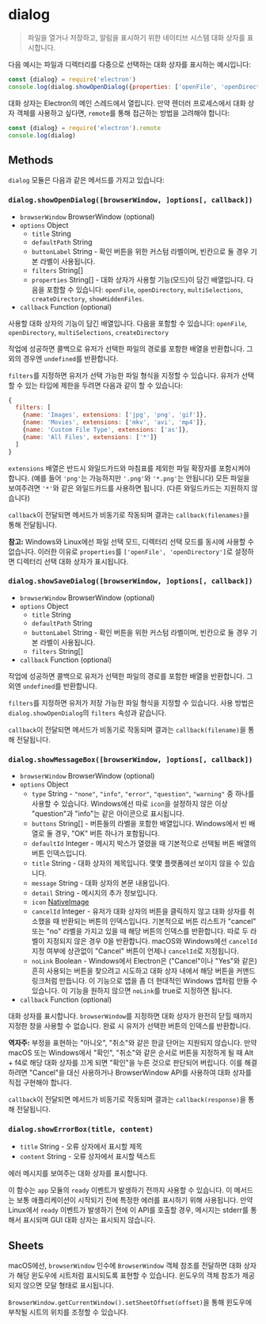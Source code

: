 # dialog

> 파일을 열거나 저장하고, 알림을 표시하기 위한 네이티브 시스템 대화 상자를 표시합니다.

다음 예시는 파일과 디렉터리를 다중으로 선택하는 대화 상자를 표시하는 예시입니다:

```javascript
const {dialog} = require('electron')
console.log(dialog.showOpenDialog({properties: ['openFile', 'openDirectory', 'multiSelections']}))
```

대화 상자는 Electron의 메인 스레드에서 열립니다. 만약 렌더러 프로세스에서 대화 상자
객체를 사용하고 싶다면, `remote`를 통해 접근하는 방법을 고려해야 합니다:

```javascript
const {dialog} = require('electron').remote
console.log(dialog)
```

## Methods

`dialog` 모듈은 다음과 같은 메서드를 가지고 있습니다:

### `dialog.showOpenDialog([browserWindow, ]options[, callback])`

* `browserWindow` BrowserWindow (optional)
* `options` Object
  * `title` String
  * `defaultPath` String
  * `buttonLabel` String - 확인 버튼을 위한 커스텀 라벨이며, 빈칸으로 둘 경우 기본
    라벨이 사용됩니다.
  * `filters` String[]
  * `properties` String[] - 대화 상자가 사용할 기능(모드)이 담긴 배열입니다.
    다음을 포함할 수 있습니다: `openFile`, `openDirectory`, `multiSelections`,
    `createDirectory`, `showHiddenFiles`.
* `callback` Function (optional)

사용할 대화 상자의 기능이 담긴 배열입니다. 다음을 포함할 수 있습니다: `openFile`,
`openDirectory`, `multiSelections`, `createDirectory`

작업에 성공하면 콜백으로 유저가 선택한 파일의 경로를 포함한 배열을 반환합니다. 그 외의
경우엔 `undefined`를 반환합니다.

`filters`를 지정하면 유저가 선택 가능한 파일 형식을 지정할 수 있습니다. 유저가 선택할
수 있는 타입에 제한을 두려면 다음과 같이 할 수 있습니다:

```javascript
{
  filters: [
    {name: 'Images', extensions: ['jpg', 'png', 'gif']},
    {name: 'Movies', extensions: ['mkv', 'avi', 'mp4']},
    {name: 'Custom File Type', extensions: ['as']},
    {name: 'All Files', extensions: ['*']}
  ]
}
```

`extensions` 배열은 반드시 와일드카드와 마침표를 제외한 파일 확장자를 포함시켜야
합니다. (예를 들어 `'png'`는 가능하지만 `'.png'`와 `'*.png'`는 안됩니다) 모든 파일을
보여주려면 `'*'`와 같은 와일드카드를 사용하면 됩니다. (다른 와일드카드는 지원하지
  않습니다)

`callback`이 전달되면 메서드가 비동기로 작동되며 결과는 `callback(filenames)`을
통해 전달됩니다.

**참고:** Windows와 Linux에선 파일 선택 모드, 디렉터리 선택 모드를 동시에 사용할 수
없습니다. 이러한 이유로 `properties`를 `['openFile', 'openDirectory']`로 설정하면
디렉터리 선택 대화 상자가 표시됩니다.

### `dialog.showSaveDialog([browserWindow, ]options[, callback])`

* `browserWindow` BrowserWindow (optional)
* `options` Object
  * `title` String
  * `defaultPath` String
  * `buttonLabel` String - 확인 버튼을 위한 커스텀 라벨이며, 빈칸으로 둘 경우 기본
    라벨이 사용됩니다.
  * `filters` String[]
* `callback` Function (optional)

작업에 성공하면 콜백으로 유저가 선택한 파일의 경로를 포함한 배열을 반환합니다. 그 외엔
`undefined`를 반환합니다.

`filters`를 지정하면 유저가 저장 가능한 파일 형식을 지정할 수 있습니다. 사용 방법은
`dialog.showOpenDialog`의 `filters` 속성과 같습니다.

`callback`이 전달되면 메서드가 비동기로 작동되며 결과는 `callback(filename)`을 통해
전달됩니다.

### `dialog.showMessageBox([browserWindow, ]options[, callback])`

* `browserWindow` BrowserWindow (optional)
* `options` Object
  * `type` String - `"none"`, `"info"`, `"error"`, `"question"`, `"warning"` 중
    하나를 사용할 수 있습니다. Windows에선 따로 `icon`을 설정하지 않은 이상
    "question"과 "info"는 같은 아이콘으로 표시됩니다.
  * `buttons` String[] - 버튼들의 라벨을 포함한 배열입니다. Windows에서 빈 배열로 둘
    경우, "OK" 버튼 하나가 포함됩니다.
  * `defaultId` Integer - 메시지 박스가 열렸을 때 기본적으로 선택될 버튼 배열의
    버튼 인덱스입니다.
  * `title` String - 대화 상자의 제목입니다. 몇몇 플랫폼에선 보이지 않을 수 있습니다.
  * `message` String - 대화 상자의 본문 내용입니다.
  * `detail` String - 메시지의 추가 정보입니다.
  * `icon` [NativeImage](native-image.md)
  * `cancelId` Integer - 유저가 대화 상자의 버튼을 클릭하지 않고 대화 상자를 취소했을
    때 반환되는 버튼의 인덱스입니다. 기본적으로 버튼 리스트가 "cancel" 또는 "no"
    라벨을 가지고 있을 때 해당 버튼의 인덱스를 반환합니다. 따로 두 라벨이 지정되지
    않은 경우 0을 반환합니다. macOS와 Windows에선 `cancelId` 지정 여부에 상관없이
    "Cancel" 버튼이 언제나 `cancelId`로 지정됩니다.
  * `noLink` Boolean - Windows에서 Electron은 ("Cancel"이나 "Yes"와 같은) 흔히
    사용되는 버튼을 찾으려고 시도하고 대화 상자 내에서 해당 버튼을 커맨드 링크처럼
    만듭니다. 이 기능으로 앱을 좀 더 현대적인 Windows 앱처럼 만들 수 있습니다. 이
    기능을 원하지 않으면 `noLink`를 true로 지정하면 됩니다.
* `callback` Function (optional)

대화 상자를 표시합니다. `browserWindow`를 지정하면 대화 상자가 완전히 닫힐 때까지
지정한 창을 사용할 수 없습니다. 완료 시 유저가 선택한 버튼의 인덱스를 반환합니다.

**역자주:** 부정을 표현하는 "아니오", "취소"와 같은 한글 단어는 지원되지 않습니다. 만약
macOS 또는 Windows에서 "확인", "취소"와 같은 순서로 버튼을 지정하게 될 때 Alt + f4로
해당 대화 상자를 끄게 되면 "확인"을 누른 것으로 판단되어 버립니다. 이를 해결하려면
"Cancel"을 대신 사용하거나 BrowserWindow API를 사용하여 대화 상자를 직접 구현해야
합니다.

`callback`이 전달되면 메서드가 비동기로 작동되며 결과는 `callback(response)`을 통해
전달됩니다.

### `dialog.showErrorBox(title, content)`

* `title` String - 오류 상자에서 표시할 제목
* `content` String - 오류 상자에서 표시할 텍스트

에러 메시지를 보여주는 대화 상자를 표시합니다.

이 함수는 `app` 모듈의 `ready` 이벤트가 발생하기 전까지 사용할 수 있습니다. 이 메서드는
보통 애플리케이션이 시작되기 전에 특정한 에러를 표시하기 위해 사용됩니다. 만약
Linux에서 `ready` 이벤트가 발생하기 전에 이 API를 호출할 경우, 메시지는 stderr를
통해서 표시되며 GUI 대화 상자는 표시되지 않습니다.

## Sheets

macOS에선, `browserWindow` 인수에 `BrowserWindow` 객체 참조를 전달하면 대화
상자가 해당 윈도우에 시트처럼 표시되도록 표현할 수 있습니다. 윈도우의 객체 참조가
제공되지 않으면 모달 형태로 표시됩니다.

`BrowserWindow.getCurrentWindow().setSheetOffset(offset)`을 통해 윈도우에 부착될
시트의 위치를 조정할 수 있습니다.
